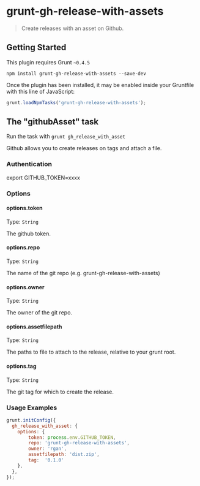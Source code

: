 # grunt-gh-release-with-assets

> Create releases with an asset on Github.

## Getting Started
This plugin requires Grunt `~0.4.5`

```shell
npm install grunt-gh-release-with-assets --save-dev
```

Once the plugin has been installed, it may be enabled inside your Gruntfile with this line of JavaScript:

```js
grunt.loadNpmTasks('grunt-gh-release-with-assets');
```

## The "githubAsset" task
Run the task with ```grunt gh_release_with_asset```

Github allows you to create releases on tags and attach a file.

### Authentication
export GITHUB_TOKEN=xxxx

### Options

#### options.token
Type: `String`

The github token.

#### options.repo
Type: `String`

The name of the git repo (e.g. grunt-gh-release-with-assets)

#### options.owner
Type: `String`

The owner of the git repo.

#### options.assetfilepath
Type: `String`

The paths to file to attach to the release, relative to your grunt root.

#### options.tag
Type: `String`

The git tag for which to create the release.

### Usage Examples

```js
grunt.initConfig({
  gh_release_with_asset: {
    options: {
        token: process.env.GITHUB_TOKEN,
        repo: 'grunt-gh-release-with-assets',
        owner: 'rgan',
        assetfilepath: 'dist.zip',
        tag:  '0.1.0'
    },
  },
});
```
